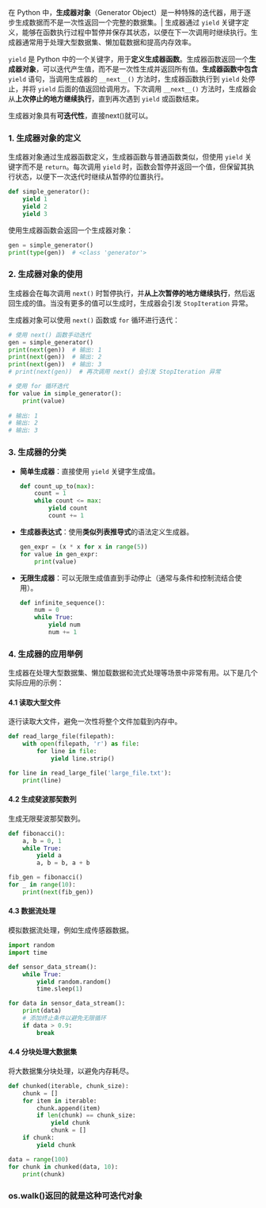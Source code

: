 在 Python 中，**生成器对象**（Generator Object）是一种特殊的迭代器，用于逐步生成数据而不是一次性返回一个完整的数据集。|
生成器通过 `yield` 关键字定义，能够在函数执行过程中暂停并保存其状态，以便在下一次调用时继续执行。生成器通常用于处理大型数据集、懒加载数据和提高内存效率。

`yield` 是 Python 中的一个关键字，用于**定义生成器函数**。生成器函数返回一个**生成器对象**，可以迭代产生值，而不是一次性生成并返回所有值。**生成器函数中包含** `yield` 语句，当调用生成器的 `__next__()` 方法时，生成器函数执行到 `yield` 处停止，并将 `yield` 后面的值返回给调用方。下次调用 `__next__()` 方法时，生成器会从**上次停止的地方继续执行**，直到再次遇到 `yield` 或函数结束。

生成器对象具有**可迭代性**，直接next()就可以。

### 1. 生成器对象的定义

生成器对象通过生成器函数定义，生成器函数与普通函数类似，但使用 `yield` 关键字而不是 `return`。每次调用 `yield` 时，函数会暂停并返回一个值，但保留其执行状态，以便下一次迭代时继续从暂停的位置执行。

```python
def simple_generator():
    yield 1
    yield 2
    yield 3
```

使用生成器函数会返回一个生成器对象：

```python
gen = simple_generator()
print(type(gen))  # <class 'generator'>
```

### 2. 生成器对象的使用
生成器会在每次调用 `next()` 时暂停执行，并**从上次暂停的地方继续执行**，然后返回生成的值。当没有更多的值可以生成时，生成器会引发 `StopIteration` 异常。

生成器对象可以使用 `next()` 函数或 `for` 循环进行迭代：

```python
# 使用 next() 函数手动迭代
gen = simple_generator()
print(next(gen))  # 输出: 1
print(next(gen))  # 输出: 2
print(next(gen))  # 输出: 3
# print(next(gen))  # 再次调用 next() 会引发 StopIteration 异常

# 使用 for 循环迭代
for value in simple_generator():
    print(value)
    
# 输出: 1
# 输出: 2
# 输出: 3
```

### 3. 生成器的分类

- **简单生成器**：直接使用 `yield` 关键字生成值。
  ```python
  def count_up_to(max):
      count = 1
      while count <= max:
          yield count
          count += 1
  ```

- **生成器表达式**：使用**类似列表推导式**的语法定义生成器。
  ```python
  gen_expr = (x * x for x in range(5))
  for value in gen_expr:
      print(value)
  ```

- **无限生成器**：可以无限生成值直到手动停止（通常与条件和控制流结合使用）。
  ```python
  def infinite_sequence():
      num = 0
      while True:
          yield num
          num += 1
  ```

### 4. 生成器的应用举例

生成器在处理大型数据集、懒加载数据和流式处理等场景中非常有用。以下是几个实际应用的示例：

#### 4.1 读取大型文件
逐行读取大文件，避免一次性将整个文件加载到内存中。

```python
def read_large_file(filepath):
    with open(filepath, 'r') as file:
        for line in file:
            yield line.strip()

for line in read_large_file('large_file.txt'):
    print(line)
```

#### 4.2 生成斐波那契数列
生成无限斐波那契数列。

```python
def fibonacci():
    a, b = 0, 1
    while True:
        yield a
        a, b = b, a + b

fib_gen = fibonacci()
for _ in range(10):
    print(next(fib_gen))
```

#### 4.3 数据流处理
模拟数据流处理，例如生成传感器数据。

```python
import random
import time

def sensor_data_stream():
    while True:
        yield random.random()
        time.sleep(1)

for data in sensor_data_stream():
    print(data)
    # 添加终止条件以避免无限循环
    if data > 0.9:
        break
```

#### 4.4 分块处理大数据集
将大数据集分块处理，以避免内存耗尽。

```python
def chunked(iterable, chunk_size):
    chunk = []
    for item in iterable:
        chunk.append(item)
        if len(chunk) == chunk_size:
            yield chunk
            chunk = []
    if chunk:
        yield chunk

data = range(100)
for chunk in chunked(data, 10):
    print(chunk)
```




### os.walk()返回的就是这种可迭代对象
